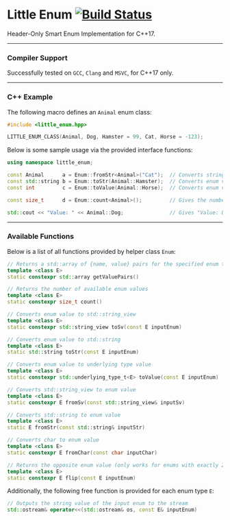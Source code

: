 # Little Enum [![Build Status](https://travis-ci.com/phil-zxx/LittleEnum.svg?branch=master)](https://travis-ci.com/phil-zxx/LittleEnum)
Header-Only Smart Enum Implementation for C++17.

---

### Compiler Support
Successfully tested on `GCC`, `Clang` and `MSVC`, for C++17 only.

---

### C++ Example
The following macro defines an `Animal` enum class:
```cpp
#include <little_enum.hpp>

LITTLE_ENUM_CLASS(Animal, Dog, Hamster = 99, Cat, Horse = -123);
```
Below is some sample usage via the provided interface functions:
```cpp
using namespace little_enum;

const Animal      a = Enum::fromStr<Animal>("Cat");  // Converts string "Cat" to the actual enum value Animal::Cat
const std::string b = Enum::toStr(Animal::Hamster);  // Converts enum value Animal::Hamster to string "Hamster"
const int         c = Enum::toValue(Animal::Horse);  // Converts enum value Animal::Horse to the underlying int value -123

const size_t      d = Enum::count<Animal>();         // Gives the number of available Animal enum values, which is 4 

std::cout << "Value: " << Animal::Dog;               // Gives "Value: Dog", via operator<<(std::ostream&, const Animal&)
```

---

### Available Functions
Below is a list of all functions provided by helper class `Enum`:
```cpp
// Returns a std::array of {name, value} pairs for the specified enum type
template <class E>
static constexpr std::array getValuePairs()

// Returns the number of available enum values
template <class E>
static constexpr size_t count()

// Converts enum value to std::string_view
template <class E>
static constexpr std::string_view toSv(const E inputEnum)

// Converts enum value to std::string
template <class E>
static std::string toStr(const E inputEnum)

// Converts enum value to underlying type value
template <class E>
static constexpr std::underlying_type_t<E> toValue(const E inputEnum)

// Converts std::string_view to enum value
template <class E>
static constexpr E fromSv(const std::string_view& inputSv)

// Converts std::string to enum value
template <class E>
static E fromStr(const std::string& inputStr)

// Converts char to enum value
template <class E>
static constexpr E fromChar(const char inputChar)

// Returns the opposite enum value (only works for enums with exactly 2 values)
template <class E>
static constexpr E flip(const E inputEnum)
```
Additionally, the following free function is provided for each enum type `E`:
```cpp
// Outputs the string value of the input enum to the stream
std::ostream& operator<<(std::ostream& os, const E& inputEnum)
```
